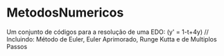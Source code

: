 # MetodosNumericos
Um conjunto de códigos para a resolução de uma EDO: (y' = 1-t+4y) // Incluindo: Método de Euler, Euler Aprimorado, Runge Kutta e de Multiplos Passos
